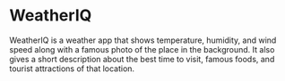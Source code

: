 # WeatherIQ
WeatherIQ is a weather app that shows temperature, humidity, and wind speed along with a famous photo of the place in the background. It also gives a short description about the best time to visit, famous foods, and tourist attractions of that location.

